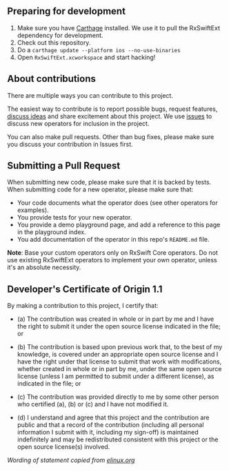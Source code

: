## Preparing for development

1. Make sure you have [Carthage](https://github.com/Carthage/Carthage) installed. We use it to pull the RxSwiftExt dependency for development.
2. Check out this repository.
3. Do a `carthage update --platform ios --no-use-binaries`
4. Open `RxSwiftExt.xcworkspace` and start hacking!

## About contributions

There are multiple ways you can contribute to this project.

The easiest way to contribute is to report possible bugs, request features, [discuss ideas](https://github.com/RxSwiftCommunity/RxSwiftExt/issues) and share excitement about this project. We use [issues](https://github.com/RxSwiftCommunity/RxSwiftExt/issues) to discuss new operators for inclusion in the project.

You can also make pull requests. Other than bug fixes, please make sure you discuss your contribution in Issues first.

## Submitting a Pull Request

When submitting new code, please make sure that it is backed by tests. When submitting code for a new operator, please make sure that:

- Your code documents what the operator does (see other operators for examples).
- You provide tests for your new operator.
- You provide a demo playground page, and add a reference to this page in the playground index.
- You add documentation of the operator in this repo's `README.md` file.

**Note**: Base your custom operators only on RxSwift Core operators. Do not use existing RxSwiftExt operators to implement your own operator, unless it's an absolute necessity.

## Developer's Certificate of Origin 1.1

By making a contribution to this project, I certify that:

- (a) The contribution was created in whole or in part by me and I
      have the right to submit it under the open source license
      indicated in the file; or

- (b) The contribution is based upon previous work that, to the best
      of my knowledge, is covered under an appropriate open source
      license and I have the right under that license to submit that
      work with modifications, whether created in whole or in part
      by me, under the same open source license (unless I am
      permitted to submit under a different license), as indicated
      in the file; or

- (c) The contribution was provided directly to me by some other
      person who certified (a), (b) or (c) and I have not modified
      it.

- (d) I understand and agree that this project and the contribution
      are public and that a record of the contribution (including all
      personal information I submit with it, including my sign-off) is
      maintained indefinitely and may be redistributed consistent with
      this project or the open source license(s) involved.

*Wording of statement copied from [elinux.org](http://elinux.org/Developer_Certificate_Of_Origin)*

